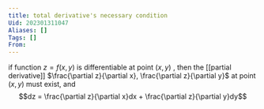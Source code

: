 ```yaml
---
title: total derivative's necessary condition
Uid: 202301311047
Aliases: []
Tags: []
From: 
---
```

if function $z = f(x,y)$ is differentiable at point $(x,y)$ , then the [[partial derivative]]  $\frac{\partial z}{\partial x}, \frac{\partial z}{\partial y}$ at point $(x,y)$  must exist, and $$dz = \frac{\partial z}{\partial x}dx + \frac{\partial z}{\partial y}dy$$